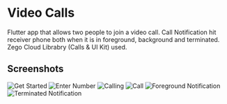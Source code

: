 # Video Calls

Flutter app that allows two people to join a video call.
Call Notification hit receiver phone both when it is in foreground, background and terminated.
Zego Cloud Librabry (Calls & UI Kit) used.

## Screenshots

![Get Started](/screenshots/get-started.png)
![Enter Number](/screenshots/enter-number.png)
![Calling](/screenshots/calling.png)
![Call](/screenshots/call.png)
![Foreground Notification](/screenshots/foreground-notif.png)
![Terminated Notification](/screenshots/terminated-notif.png)

